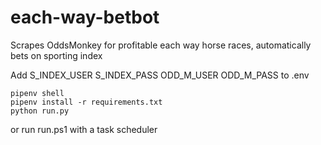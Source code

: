 # each-way-betbot

Scrapes OddsMonkey for profitable each way horse races, automatically bets on sporting index

Add S_INDEX_USER S_INDEX_PASS ODD_M_USER ODD_M_PASS to .env

```
pipenv shell
pipenv install -r requirements.txt
python run.py
```
or run run.ps1 with a task scheduler
